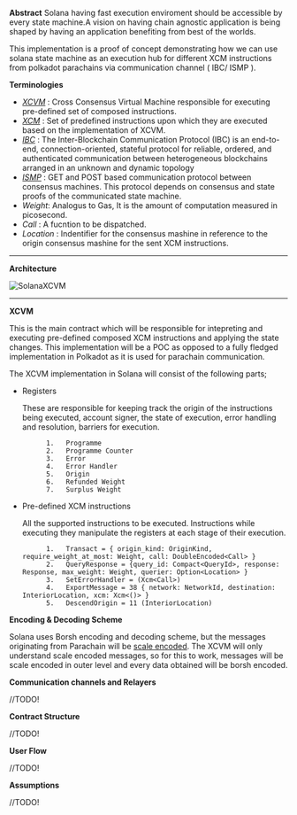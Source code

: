 
**Abstract**
Solana having fast execution enviroment should be accessible by every state machine.A vision on having chain agnostic application is being shaped by having an application benefiting from best of the worlds.

This implementation is a proof of concept demonstrating how we can use solana state machine as an execution hub for different XCM instructions from polkadot parachains via communication channel ( IBC/ ISMP ).

**Terminologies**
* *[XCVM](https://wiki.polkadot.network/docs/learn-xcvm)* : Cross Consensus Virtual Machine responsible for executing pre-defined set of composed instructions.
*  *[XCM](https://github.com/paritytech/xcm-format)* : Set of predefined instructions upon which they are executed based on the implementation of XCVM.
*  *[IBC](https://github.com/cosmos/ibc-rs)* : The Inter-Blockchain Communication Protocol (IBC) is an end-to-end, connection-oriented, stateful protocol for reliable, ordered, and authenticated communication between heterogeneous blockchains arranged in an unknown and dynamic topology
*  *[ISMP](https://docs.hyperbridge.network/protocol/ismp/)* : GET and POST based communication protocol between consensus machines. This protocol depends on consensus and state proofs of the communicated state machine.
*  *Weight*: Analogus to Gas, It is the amount of computation measured in picosecond.
*  *Call* : A fucntion to be dispatched.
*  *Location* : Indentifier for the consensus mashine in reference to the origin consensus mashine for the sent XCM instructions. 
---
**Architecture**

![SolanaXCVM](https://hackmd-prod-images.s3-ap-northeast-1.amazonaws.com/uploads/upload_2e99729c654a907069e89def7669be03.png?AWSAccessKeyId=AKIA3XSAAW6AWSKNINWO&Expires=1708169321&Signature=GDhFnFqPGX2FS2+KbnE95zHL1wU%3D)

---

**XCVM**

This is the main contract which will be responsible for intepreting and executing pre-defined composed XCM instructions and applying the state changes. This implementation will be a POC as opposed to a fully fledged implementation in Polkadot as it is used for parachain communication. 

The XCVM implementation in Solana will consist of the following parts;
* Registers

    These are responsible for keeping track the origin of the instructions being executed, account signer, the state of execution, error handling and resolution, barriers for execution.
    
            1.   Programme
            2.   Programme Counter
            3.   Error
            4.   Error Handler
            5.   Origin
            6.   Refunded Weight
            7.   Surplus Weight


* Pre-defined XCM instructions

    All the supported instructions to be executed. Instructions while executing they manipulate the registers at each stage of their execution. 
    
            1.   Transact = { origin_kind: OriginKind, require_weight_at_most: Weight, call: DoubleEncoded<Call> }
            2.   QueryResponse = {query_id: Compact<QueryId>, response: Response, max_weight: Weight, querier: Option<Location> }
            3.   SetErrorHandler = (Xcm<Call>)
            4.   ExportMessage = 38 { network: NetworkId, destination: InteriorLocation, xcm: Xcm<()> }
            5.   DescendOrigin = 11 (InteriorLocation)
            
    
    
    

**Encoding & Decoding Scheme**

Solana uses Borsh encoding and decoding scheme, but the messages originating from Parachain will be [scale encoded](https://github.com/paritytech/parity-scale-codec). The XCVM will only understand scale encoded messages, so for this to work, messages will be scale encoded in outer level and every data obtained will be borsh encoded.

**Communication channels and Relayers**

//TODO!

**Contract Structure**

//TODO!

**User Flow**

//TODO!

**Assumptions**

//TODO!
